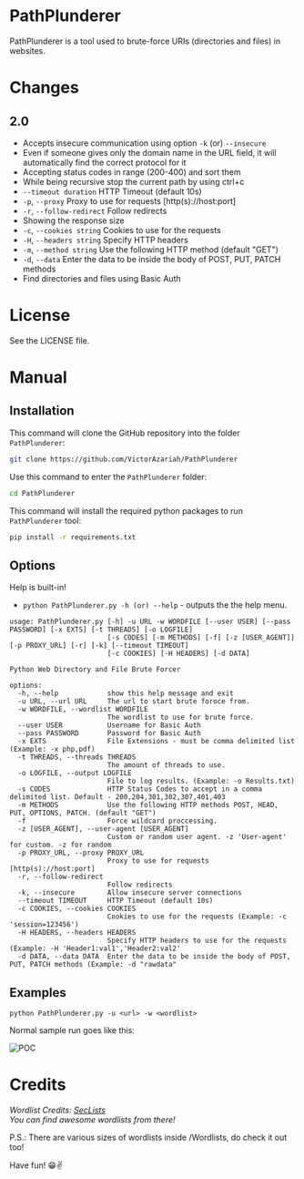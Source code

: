 # PathPlunderer

PathPlunderer is a tool used to brute-force URIs (directories and files) in websites.

# Changes

## 2.0

- Accepts insecure communication using option `-k` (or) `--insecure`
- Even if someone gives only the domain name in the URL field, it will automatically find the correct protocol for it
- Accepting status codes in range (200-400) and sort them
- While being recursive stop the current path by using ctrl+c
- `--timeout duration`                    HTTP Timeout (default 10s)
- `-p`, `--proxy`                           Proxy to use for requests [http(s)://host:port]
- `-r`, `--follow-redirect`                 Follow redirects
- Showing the response size
- `-c`, `--cookies string`                  Cookies to use for the requests
- `-H`, `--headers string`                  Specify HTTP headers
- `-m`, `--method string`                   Use the following HTTP method (default "GET")
- `-d`, `--data`                            Enter the data to be inside the body of POST, PUT, PATCH methods
- Find directories and files using Basic Auth

# License

See the LICENSE file.

# Manual

## Installation

This command will clone the GitHub repository into the folder `PathPlunderer`:

```bash
git clone https://github.com/VictorAzariah/PathPlunderer
```

Use this command to enter the `PathPlunderer` folder:

```bash
cd PathPlunderer
```

This command will install the required python packages to run `PathPlunderer` tool:

```bash
pip install -r requirements.txt
```

## Options

Help is built-in!

- `python PathPlunderer.py -h (or) --help` - outputs the the help menu.

```text
usage: PathPlunderer.py [-h] -u URL -w WORDFILE [--user USER] [--pass PASSWORD] [-x EXTS] [-t THREADS] [-o LOGFILE]
                        [-s CODES] [-m METHODS] [-f] [-z [USER_AGENT]] [-p PROXY_URL] [-r] [-k] [--timeout TIMEOUT]
                        [-c COOKIES] [-H HEADERS] [-d DATA]

Python Web Directory and File Brute Forcer

options:
  -h, --help            show this help message and exit
  -u URL, --url URL     The url to start brute foroce from.
  -w WORDFILE, --wordlist WORDFILE
                        The wordlist to use for brute force.
  --user USER           Username for Basic Auth
  --pass PASSWORD       Password for Basic Auth
  -x EXTS               File Extensions - must be comma delimited list (Example: -x php,pdf)
  -t THREADS, --threads THREADS
                        The amount of threads to use.
  -o LOGFILE, --output LOGFILE
                        File to log results. (Example: -o Results.txt)
  -s CODES              HTTP Status Codes to accept in a comma delimited list. Default - 200,204,301,302,307,401,403
  -m METHODS            Use the following HTTP methods POST, HEAD, PUT, OPTIONS, PATCH. (default "GET")
  -f                    Force wildcard proccessing.
  -z [USER_AGENT], --user-agent [USER_AGENT]
                        Custom or random user agent. -z 'User-agent' for custom. -z for random
  -p PROXY_URL, --proxy PROXY_URL
                        Proxy to use for requests [http(s)://host:port]
  -r, --follow-redirect
                        Follow redirects
  -k, --insecure        Allow insecure server connections
  --timeout TIMEOUT     HTTP Timeout (default 10s)
  -c COOKIES, --cookies COOKIES
                        Cookies to use for the requests (Example: -c 'session=123456')
  -H HEADERS, --headers HEADERS
                        Specify HTTP headers to use for the requests (Example: -H 'Header1:val1','Header2:val2'
  -d DATA, --data DATA  Enter the data to be inside the body of POST, PUT, PATCH methods (Example: -d "rawdata"
```

## Examples


```text
python PathPlunderer.py -u <url> -w <wordlist>
```

Normal sample run goes like this:

![POC](https://drive.google.com/file/d/18iuIPGbyeNuK2wcNblF-qJCZB42OlnGI/view?usp=drive_link)

# Credits

*Wordlist Credits: [SecLists](https://github.com/danielmiessler/SecLists/tree/master/Discovery/Web-Content)<br>You can find awesome wordlists from there!*

P.S.: There are various sizes of wordlists inside /Wordlists, do check it out too!

Have fun! 😁✌️
